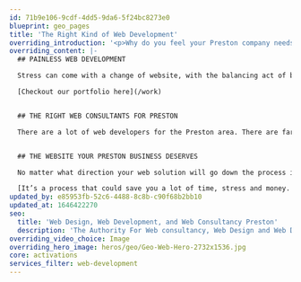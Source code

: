 ```yaml
---
id: 71b9e106-9cdf-4dd5-9da6-5f24bc8273e0
blueprint: geo_pages
title: 'The Right Kind of Web Development'
overriding_introduction: '<p>Why do you feel your Preston company needs a new website? Is it not optimisable? Looks out of date? Not mobile friendly? Whatever the reason Think!Creative’s web development and web consultancy experts are on hand to find the best solution for you Preston business.</p>'
overriding_content: |-
  ## PAINLESS WEB DEVELOPMENT

  Stress can come with a change of website, with the balancing act of budgets, deadlines, branding, and tone of voice. Thankfully Think!Creative have been helping businesses in the Preston area keep web design simple area for over a decade. We have the experience in and track record of creating beautiful websites, keeping to budgets and deadlines, and removing the potential for stress, so you can get on with whatever your Preston business needs. And with every web design service covered, we can remove even more stress by helping you answer questions like: Where are the images coming from? Who’s writing the words? Who’s managing the hosting?

  [Checkout our portfolio here](/work)


  ## THE RIGHT WEB CONSULTANTS FOR PRESTON

  There are a lot of web developers for the Preston area. There are far fewer web consultants. The strategy behind your website is every bit as important as the technical ability to create it. That’s why, at Think!Creative, we do both, so the website you end up with is exactly the website you need.


  ## THE WEBSITE YOUR PRESTON BUSINESS DESERVES

  No matter what direction your web solution will go down the process is the same. How can we make the user’s experience more enjoyable? Are there simpler ways to navigate product pages, forms, or shopping carts? What is wrong with the site you have now and how could things be better? It doesn’t necessarily mean you’ll need a whole new site – there may be a cheaper way of improving the current site with new plugins and a new theme, while keeping the existing database.

  [It’s a process that could save you a lot of time, stress and money. Talk to us now about our web consultancy services for Preston.](/contact)
updated_by: e85953fb-52c6-4488-8c8b-c90f68b2bb10
updated_at: 1646422270
seo:
  title: 'Web Design, Web Development, and Web Consultancy Preston'
  description: 'The Authority For Web consultancy, Web Design and Web Development in Preston, call Think!Creative’s Web Development and Consultancy Experts on 01253 297900.'
overriding_video_choice: Image
overriding_hero_image: heros/geo/Geo-Web-Hero-2732x1536.jpg
core: activations
services_filter: web-development
---
```

